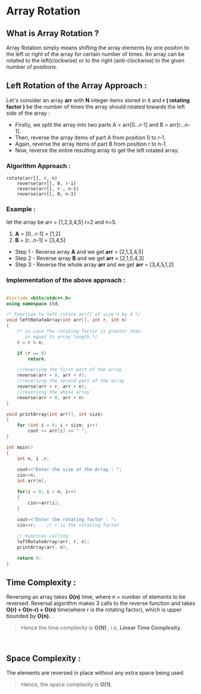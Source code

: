 # **Array Rotation**

## **What is Array Rotation ?**

Array Rotation simply means shifting the array elements by one positon to the left or right of the array for certain number of times. An array can be rotated to the left(clockwise) or to the right (anti-clockwise) to the given number of positions.
     
## **Left Rotation of the Array Approach :** 
Let's consider an array **arr** with **N** integer items stored in it and **r ( rotating factor )**
be the number of times the array should rotated towards the left side of the array :
- Firstly, we split the array into two parts A = arr[0...r-1] and B = arr[r...n-1].
- Then, reverse the array items of part A from position 0 to r-1.
- Again, reverse the array items of part B from position r to n-1.
- Now, reverse the entire resulting array to get the left rotated array.    
    
### **Algorithm Approach :**

```
rotate(arr[], r, n)
    reverse(arr[], 0, r-1)
    reverse(arr[], r , n-1)
    reverse(arr[], 0, n-1)
```

### **Example :**

let the array be arr = [1,2,3,4,5] r=2 and n=5.

1. **A** = [0...r-1] = [1,2]
2. **B** = [r...n-1] = [3,4,5]

- Step 1 - Reverse array **A** and we get **arr** = [2,1,3,4,5]
- Step 2 - Reverse array **B** and we get **arr** = [2,1,5,4,3]
- Step 3 - Reverse the whole array **arr** and we get **arr** = [3,4,5,1,2]

### **Implementation of the above approach :**

```C++

#include <bits/stdc++.h>
using namespace std;

/* Function to left rotate arr[] of size n by d */
void leftRotateArray(int arr[], int r, int n)
{
    /* in case the rotating factor is greater than
       or equal to array length */
    r = r % n;

    if (r == 0)
        return;

    //reversing the first part of the array
    reverse(arr + 0, arr + r);
    //reversing the second part of the array
    reverse(arr + r, arr + n);
    //reversing the whole array
    reverse(arr + 0, arr + n)
}

void printArray(int arr[], int size)
{
    for (int i = 0; i < size; i++)
        cout << arr[i] << " ";
}

int main()
{
    int n, i ,r;
    
    cout<<"Enter the size of the Array : ";
    cin>>n;
    int arr[n];

    for(i = 0; i < n; i++)
    {
        cin>>arr[i];
    }
        
    cout<<"Enter the rotating factor : ";
    cin>>r;    // r is the rotating factor

    // Function calling
    leftRotateArray(arr, r, n);
    printArray(arr, n);

    return 0;
}
```

## **Time Complexity :**

Reversing an array takes **O(n)** time, where n = number of elements to be reversed. Reversal algorithm makes 3 calls to the reverse function and takes **O(r) + O(n-r) + O(n)** time(where r is the rotating factor), which is upper bounded by **O(n).**

> Hence the time complexity is **O(N)** , i.e, **Linear Time Complexity.**

<br>

## **Space Complexity :**

The elements are reversed in place without any extra space being used.

> Hence, the space complexity is **O(1)**.
